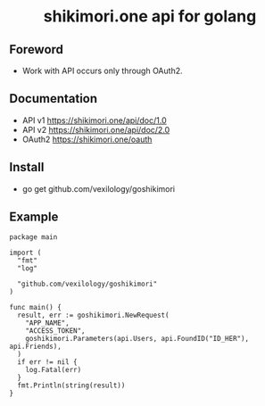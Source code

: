 <div align="center">
  <h1>shikimori.one api for golang</h1>
</div>

## Foreword
- Work with API occurs only through OAuth2.

## Documentation
* API v1 https://shikimori.one/api/doc/1.0
* API v2 https://shikimori.one/api/doc/2.0 
* OAuth2 https://shikimori.one/oauth

## Install
- go get github.com/vexilology/goshikimori

## Example
``` golang
package main

import (
  "fmt"
  "log"

  "github.com/vexilology/goshikimori"
)

func main() {
  result, err := goshikimori.NewRequest(
    "APP_NAME",
    "ACCESS_TOKEN",
    goshikimori.Parameters(api.Users, api.FoundID("ID_HER"), api.Friends),
  )
  if err != nil {
    log.Fatal(err)
  }
  fmt.Println(string(result))
}
```
